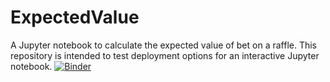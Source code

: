 # ExpectedValue
A Jupyter notebook to calculate the expected value of bet on a raffle. This repository is intended to test deployment options for an interactive Jupyter notebook.
[![Binder](https://mybinder.org/badge_logo.svg)](https://mybinder.org/v2/gh/paulaberry/ExpectedValue/main?urlpath=voila%2Frender%2Fscripts%2F/ExpectedValue.ipynb)
